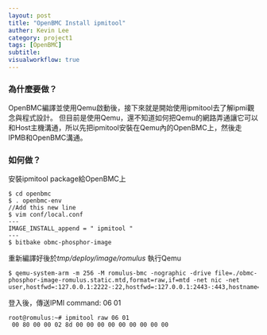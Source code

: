 ```yaml
---
layout: post
title: "OpenBMC Install ipmitool"
auther: Kevin Lee
category: project1
tags: [OpenBMC]
subtitle:
visualworkflow: true
---
```


### 為什麼要做？

OpenBMC編譯並使用Qemu啟動後，接下來就是開始使用ipmitool去了解ipmi觀念與程式設計。
但目前是使用Qemu，還不知道如何把Qemu的網路弄通讓它可以和Host主機溝通，所以先把ipmitool安裝在Qemu內的OpenBMC上，然後走IPMB和OpenBMC溝通。

### 如何做？

安裝ipmitool package給OpenBMC上

```
$ cd openbmc
$ . openbmc-env
//Add this new line
$ vim conf/local.conf
---
IMAGE_INSTALL_append = " ipmitool "
---
$ bitbake obmc-phosphor-image
```

重新編譯好後於*tmp/deploy/image/romulus* 執行Qemu

```
$ qemu-system-arm -m 256 -M romulus-bmc -nographic -drive file=./obmc-phosphor-image-romulus.static.mtd,format=raw,if=mtd -net nic -net user,hostfwd=:127.0.0.1:2222-:22,hostfwd=:127.0.0.1:2443-:443,hostname=qemu
```

登入後，傳送IPMI command: 06 01

```
root@romulus:~# ipmitool raw 06 01
 00 80 00 00 02 8d 00 00 00 00 00 00 00 00 00
```

